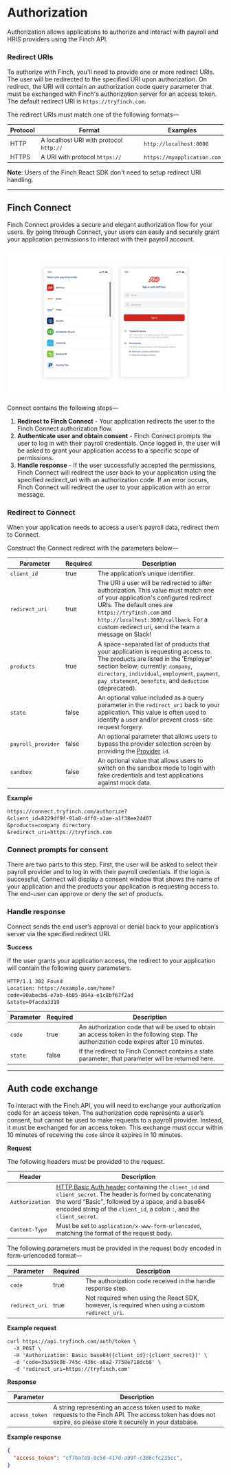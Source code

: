 # Authorization

Authorization allows applications to authorize and interact with payroll and HRIS providers using the Finch API.

### Redirect URIs

To authorize with Finch, you'll need to provide one or more redirect URIs. The user will be redirected to the specified URI upon authorization. On redirect, the URI will contain an authorization code query parameter that must be exchanged with Finch's authorization server for an access token. The default redirect URI is `https://tryfinch.com`.

The redirect URIs must match one of the following formats—


Protocol | Format | Examples
---------|----------|---------
 HTTP | A localhost URI with protocol `http://` | `http://localhost:8000`
 HTTPS | A URI with protocol `https://` | `https://myapplication.com`

**Note**: Users of the Finch React SDK don't need to setup redirect URI handling.

***

## Finch Connect

Finch Connect provides a secure and elegant authorization flow for your users. By going through Connect, your users can easily and securely grant your application permissions to interact with their payroll account.

![](../../assets/images/connect.png)

Connect contains the following steps—
1. **Redirect to Finch Connect** - Your application redirects the user to the Finch Connect authorization flow.
2. **Authenticate user and obtain consent** - Finch Connect prompts the user to log in with their payroll credentials. Once logged in, the user will be asked to grant your application access to a specific scope of permissions.
3. **Handle response** - If the user successfully accepted the permissions, Finch Connect will redirect the user back to your application using the specified redirect_uri with an authorization code. If an error occurs, Finch Connect will redirect the user to your application with an error message.

### Redirect to Connect

When your application needs to access a user’s payroll data, redirect them to Connect.

Construct the Connect redirect with the parameters below—


Parameter | Required | Description
---------|----------|---------
 `client_id` | true | The application’s unique identifier.
 `redirect_uri` | true | The URI a user will be redirected to after authorization. This value must match one of your application's configured redirect URIs. The default ones are `https://tryfinch.com` and `http://localhost:3000/callback`. For a custom redirect uri, send the team a message on Slack!
 `products` | true | A space-separated list of products that your application is requesting access to. The products are listed in the 'Employer' section below; currently: `company`, `directory`, `individual`, `employment`, `payment`, `pay_statement`, `benefits`, and `deduction` (deprecated).
 `state` | false | An optional value included as a query parameter in the `redirect_uri` back to your application. This value is often used to identify a user and/or prevent cross-site request forgery.
 `payroll_provider` | false | An optional parameter that allows users to bypass the provider selection screen by providing the [Provider](A-Providers.md) `id`.
 `sandbox` | false | An optional value that allows users to switch on the sandbox mode to login with fake credentials and test applications against mock data.

**Example**

```curl
https://connect.tryfinch.com/authorize?
&client_id=8229df9f-91a0-4ff0-a1ae-a1f38ee24d07
&products=company directory
&redirect_uri=https://tryfinch.com
```

### Connect prompts for consent

There are two parts to this step. First, the user will be asked to select their payroll provider and to log in with their payroll credentials. If the login is successful, Connect will display a consent window that shows the name of your application and the products your application is requesting access to. The end-user can approve or deny the set of products.

### Handle response

Connect sends the end user’s approval or denial back to your application’s server via the specified redirect URI.

**Success**

If the user grants your application access, the redirect to your application will contain the following query parameters.

```http
HTTP/1.1 302 Found
Location: https://example.com/home?
code=90abecb6-e7ab-4b85-864a-e1c8bf67f2ad
&state=0facda3319
```

Parameter | Required | Description
---------|----------|---------
 `code` | true | An authorization code that will be used to obtain an access token in the following step. The authorization code expires after 10 minutes.
 `state` | false | If the redirect to Finch Connect contains a state parameter, that parameter will be returned here.
***

## Auth code exchange

To interact with the Finch API, you will need to exchange your authorization code for an access token. The authorization code represents a user’s consent, but cannot be used to make requests to a payroll provider. Instead, it must be exchanged for an access token. This exchange must occur within 10 minutes of receiving the `code` since it expires in 10 minutes.

**Request**

The following headers must be provided to the request.

Header | Description
-------|--------------
`Authorization` | [HTTP Basic Auth header](https://en.wikipedia.org/wiki/Basic_access_authentication#Client_side) containing the `client_id` and `client_secret`. The header is formed by concatenating the word “Basic”, followed by a space, and a base64 encoded string of the `client_id`, a colon `:`, and the `client_secret`.
`Content-Type` | Must be set to `application/x-www-form-urlencoded`, matching the format of the request body.

The following parameters must be provided in the request body encoded in form-urlencoded format—

Parameter | Required | Description
----------|----------|-------------
`code` | true | The authorization code received in the handle response step.
`redirect_uri` | true | Not required when using the React SDK, however, is required when using a custom `redirect_uri`.

**Example request**

```shell
curl https://api.tryfinch.com/auth/token \
  -X POST \
  -H 'Authorization: Basic base64({client_id}:{client_secret})' \
  -d 'code=35a59c0b-745c-436c-a8a2-7758e718dcb8' \
  -d 'redirect_uri=https://tryfinch.com'
```

**Response**

Parameter | Description
----------|-------------
`access_token` | A string representing an access token used to make requests to the Finch API. The access token has does not expire, so please store it securely in your database.


**Example response**

```json
{
  "access_token": "cf7ba7e9-8c5d-417d-a99f-c386cfc235cc",
}
```

